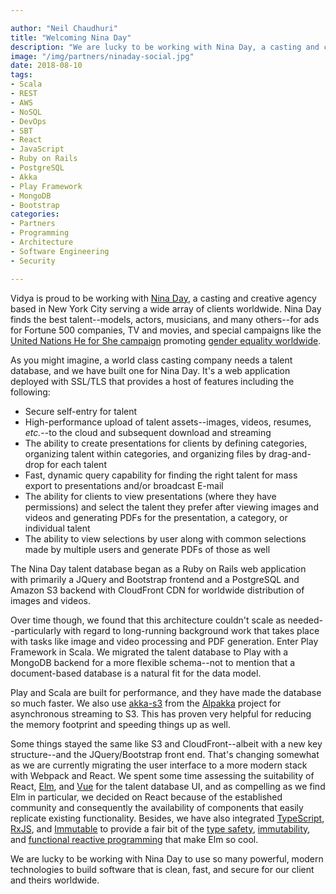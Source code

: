 ```yaml
---

author: "Neil Chaudhuri"
title: "Welcoming Nina Day"
description: "We are lucky to be working with Nina Day, a casting and creative agency serving Fortune 500 clients worldwide."
image: "/img/partners/ninaday-social.jpg"
date: 2018-08-10
tags:
- Scala
- REST
- AWS
- NoSQL
- DevOps
- SBT
- React
- JavaScript
- Ruby on Rails
- PostgreSQL
- Akka
- Play Framework
- MongoDB
- Bootstrap
categories: 
- Partners
- Programming
- Architecture
- Software Engineering
- Security

---
```


Vidya is proud to be working with [Nina Day](http://ninaday.com/), a casting and creative agency based in New York City serving a wide array of clients 
worldwide. Nina Day finds the best talent--models, actors, musicians, and many others--for ads for Fortune 500 companies, 
TV and movies, and special campaigns like the [United Nations He for She campaign](http://ninaday.com/portfolio/he-for-she/) promoting 
[gender equality worldwide](http://www.heforshe.org/).

As you might imagine, a world class casting company needs a talent database, and we have built one for Nina Day. It's a
web application deployed with SSL/TLS that provides a host of features including the following:

* Secure self-entry for talent
* High-performance upload of talent assets--images, videos, resumes, *etc.*--to the cloud and subsequent download and streaming
* The ability to create presentations for clients by defining categories, organizing talent within categories, and organizing
files by drag-and-drop for each talent
* Fast, dynamic query capability for finding the right talent for mass export to presentations and/or broadcast E-mail
* The ability for clients to view presentations (where they have permissions) and select the talent they prefer after viewing 
images and videos and generating PDFs for the presentation, a category, or individual talent
* The ability to view selections by user along with common selections made by multiple users and generate PDFs of those as well

    
The Nina Day talent database began as a Ruby on Rails web application with primarily a JQuery and 
Bootstrap frontend and a PostgreSQL
and Amazon S3 backend with CloudFront CDN for worldwide distribution of images and videos.

Over time though, we found that this architecture couldn't scale as needed--particularly with regard to long-running background work 
that takes place with tasks like image and video processing and PDF generation. Enter Play Framework in 
Scala. We migrated the talent database to Play with a MongoDB backend for a more
flexible schema--not to mention that a document-based database is a natural fit for the data model. 

Play and Scala are built for performance, and they have made the database so much faster. We also use [akka-s3](https://developer.lightbend.com/docs/alpakka/current/s3.html)
from the [Alpakka](https://developer.lightbend.com/docs/alpakka/current/) project for asynchronous streaming to S3. This 
has proven very helpful for reducing the memory footprint and speeding things up as well.  

Some things stayed the same like S3 and CloudFront--albeit with a new key structure--and the JQuery/Bootstrap front end. That's changing 
somewhat as we are currently migrating the user interface to a more modern stack with Webpack and React.
We spent some time assessing the suitability of React, [Elm](http://elm-lang.org/), and [Vue](https://vuejs.org/) for the talent
database UI, and as compelling as we find Elm in particular, we decided on React because of the established community 
and consequently the availability of components that easily replicate existing functionality. Besides, we have also 
integrated [TypeScript](https://www.typescriptlang.org/), [RxJS](https://rxjs-dev.firebaseapp.com/), and 
[Immutable](http://facebook.github.io/immutable-js/) to provide a fair bit of the 
[type safety](https://stackoverflow.com/questions/260626/what-is-type-safe?answertab=votes#tab-top), 
[immutability](https://stackoverflow.com/questions/12207757/why-do-immutable-objects-enable-functional-programming?answertab=votes#tab-top), and 
[functional reactive programming](https://medium.freecodecamp.org/functional-reactive-programming-frp-imperative-vs-declarative-vs-reactive-style-84878272c77f) 
that make Elm so cool.

We are lucky to be working with Nina Day to use so many powerful, modern technologies to build software that is clean, fast, and
secure for our client and theirs worldwide. 
